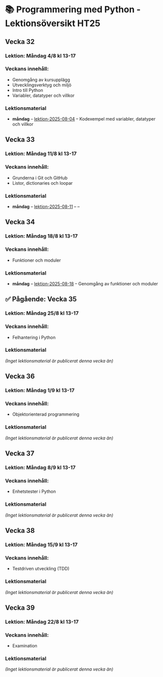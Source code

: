 # 📚 Programmering med Python - Lektionsöversikt HT25

## Vecka 32

### Lektion: Måndag 4/8 kl 13-17

### Veckans innehåll: 
 - Genomgång av kursupplägg
 - Utvecklingsverktyg och miljö
 - Intro till Python
 - Variabler, datatyper och villkor

### Lektionsmaterial

- **måndag** – [lektion-2025-08-04](https://github.com/tapvt25-programmering-med-python/lektion-2025-08-04) – Kodexempel med variabler, datatyper och villkor

## Vecka 33

### Lektion: Måndag 11/8 kl 13-17

### Veckans innehåll: 
 - Grunderna i Git och GitHub
 - Listor, dictionaries och loopar

### Lektionsmaterial

- **måndag** – [lektion-2025-08-11](https://github.com/tapvt25-programmering-med-python/lektion-2025-08-11) – –

## Vecka 34

### Lektion: Måndag 18/8 kl 13-17

### Veckans innehåll: 
 - Funktioner och moduler

### Lektionsmaterial

- **måndag** – [lektion-2025-08-18](https://github.com/tapvt25-programmering-med-python/lektion-2025-08-18) – Genomgång av funktioner och moduler

## ✅ Pågående: Vecka 35

### Lektion: Måndag 25/8 kl 13-17

### Veckans innehåll: 
 - Felhantering i Python

### Lektionsmaterial

_(Inget lektionsmaterial är publicerat denna vecka än)_

## Vecka 36

### Lektion: Måndag 1/9 kl 13-17

### Veckans innehåll: 
 - Objektorienterad programmering

### Lektionsmaterial

_(Inget lektionsmaterial är publicerat denna vecka än)_

## Vecka 37

### Lektion: Måndag 8/9 kl 13-17

### Veckans innehåll: 
 - Enhetstester i Python

### Lektionsmaterial

_(Inget lektionsmaterial är publicerat denna vecka än)_

## Vecka 38

### Lektion: Måndag 15/9 kl 13-17

### Veckans innehåll: 
 - Testdriven utveckling (TDD)

### Lektionsmaterial

_(Inget lektionsmaterial är publicerat denna vecka än)_

## Vecka 39

### Lektion: Måndag 22/8 kl 13-17

### Veckans innehåll: 
 - Examination

### Lektionsmaterial

_(Inget lektionsmaterial är publicerat denna vecka än)_

